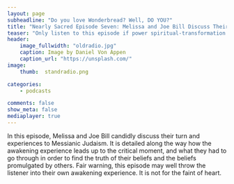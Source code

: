 ```yaml
---
layout: page
subheadline: "Do you love Wonderbread? Well, DO YOU?"
title: "Nearly Sacred Episode Seven: Melissa and Joe Bill Discuss Their New Beliefs and Understandings of Yahshuah."
teaser: "Only listen to this episode if power spiritual-transformation interests you."
header:
    image_fullwidth: "oldradio.jpg"
    caption: Image by Daniel Von Appen
    caption_url: "https://unsplash.com/"
image:
    thumb:  standradio.png

categories:
    - podcasts

comments: false
show_meta: false
mediaplayer: true
---
```


In this episode, Melissa and Joe Bill candidly discuss their turn and experiences to Messianic Judaism. It is detailed along the way how the awakening experience leads 
up to the critical moment, and what they had to go through in order to find the truth of their beliefs and the beliefs promulgated by others. Fair warning, this 
episode may well throw the listener into their own awakening experience. It is not for the faint of heart. 

<audio src="https://ia601501.us.archive.org/16/items/NearlySacred/NearlySacredEpisode7.mp3"></audio>
